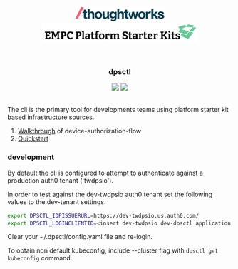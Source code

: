 <div align="center">
	<p>
		<img alt="Thoughtworks Logo" src="https://raw.githubusercontent.com/ThoughtWorks-DPS/static/master/thoughtworks_flamingo_wave.png?sanitize=true" width=200 />
    <br />
		<img alt="DPS Title" src="https://raw.githubusercontent.com/ThoughtWorks-DPS/static/master/EMPCPlatformStarterKitsImage.png?sanitize=true" width=350/>
	</p>
  <br />
  <h3>dpsctl</h3>
    <a href="https://app.circleci.com/pipelines/github/ThoughtWorks-DPS/dpsctl"><img src="https://circleci.com/gh/ThoughtWorks-DPS/dpsctl.svg?style=shield"></a> <a href="https://opensource.org/licenses/MIT"><img src="https://img.shields.io/badge/license-MIT-blue.svg"></a>
</div>
<br />

The cli is the primary tool for developments teams using platform starter kit based infrastructure sources.  

1. [Walkthrough](doc/auth0-device-auth-flow.md) of device-authorization-flow
2. [Quickstart](doc/quickstart.md)

### development

By default the cli is configured to attempt to authenticate against a production auth0 tenant ('twdpsio').  

In order to test against the dev-twdpsio auth0 tenant set the following values to the dev-tenant settings.  
```bash
export DPSCTL_IDPISSUERURL=https://dev-twdpsio.us.auth0.com/
export DPSCTL_LOGINCLIENTID=<insert dev-twdpsio dev-dpsctl application client id>
```

Clear your ~/.dpsctl/config.yaml file and re-login.  

To obtain non default kubeconfig, include --cluster flag with `dpsctl get kubeconfig` command.  
